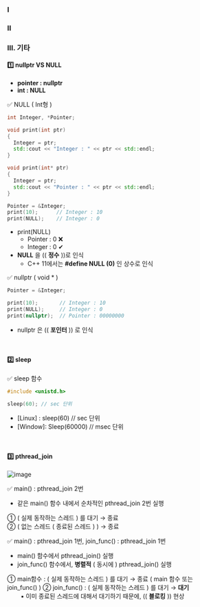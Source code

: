 ### Ⅰ 

### Ⅱ

### Ⅲ. 기타
#### 1️⃣ nullptr VS NULL
- **pointer : nullptr**
- **int : NULL**

✅ NULL ( Int형 )
```cpp
int Integer, *Pointer;

void print(int ptr)
{
  Integer = ptr;
  std::cout << "Integer : " << ptr << std::endl;
}

void print(int* ptr)
{
  Integer = ptr;
  std::cout << "Pointer : " << ptr << std::endl;
}

Pointer = &Integer;
print(10);      // Integer : 10
print(NULL);    // Integer : 0
```
- print(NULL)
  - Pointer : 0 ❌
  - Integer : 0 ✔
- **NULL** 을 (( **정수** ))로 인식
  - C++ 11에서는 **#define NULL  (0)** 인 상수로 인식

✅ nullptr ( void * )
```cpp
Pointer = &Integer;

print(10);       // Integer : 10
print(NULL);     // Integer : 0
print(nullptr);  // Pointer : 00000000
```
- nullptr 은 (( **포인터** )) 로 인식
<br/>

#### 2️⃣ sleep
✅ sleep 함수
```cpp
#include <unistd.h>

sleep(60); // sec 단위
```
- [Linux] : sleep(60)    // sec 단위
- [Window]: Sleep(60000) // msec 단위 
<br/>

#### 3️⃣ pthread_join

![image](https://github.com/shpark0308/c_study_develop/assets/60208434/7a36b64a-f39d-4935-bb7f-daad141dff92)

✅ main() : pthread_join 2번
- 같은 main() 함수 내에서 순차적인 pthread_join 2번 실행

① ( 실제 동작하는 스레드 ) 를 대기 → 종료 <br/>
② ( 없는 스레드 ( 종료된 스레드 ) ) → 종료 <br/>

✅ main() : pthread_join 1번, join_func() : pthread_join 1번
- main() 함수에서 pthread_join() 실행
- join_func() 함수에서, **병렬적** ( 동시에 ) pthread_join() 실행

① main함수 : ( 실제 동작하는 스레드 ) 를 대기 → 종료 ( main 함수 또는 join_func() )
② join_func() : ( 실제 동작하는 스레드 ) 를 대기 → **대기** <br/>
&nbsp; &nbsp; &nbsp; &nbsp; ▪ 이미 종료된 스레드에 대해서 대기하기 때문에, (( **블로킹** )) 현상
